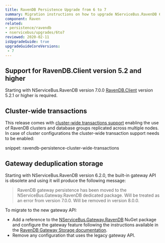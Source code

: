 ```yaml
---
title: RavenDB Persistence Upgrade from 6 to 7
summary: Migration instructions on how to upgrade NServiceBus.RavenDB 6 to 7
component: Raven
related:
- persistence/ravendb
- nservicebus/upgrades/6to7
reviewed: 2020-02-11
isUpgradeGuide: true
upgradeGuideCoreVersions:
 - 7
---
```


## Support for RavenDB.Client version 5.2 and higher

Starting with NServiceBus.RavenDB version 7.0.0 [RavenDB.Client](https://www.nuget.org/packages/RavenDB.Client/) version 5.2.1 or higher is required.

## Cluster-wide transactions

This release comes with [cluster-wide transactions support](https://ravendb.net/docs/article-page/5.2/start/server/clustering/cluster-transactions) enabling the use of RavenDB clusters and database groups replicated across multiple nodes. In case of cluster configurations the cluster-wide transaction support needs to be enabled:

snippet: ravendb-persistence-cluster-wide-transactions

## Gateway deduplication storage

Starting with NServiceBus.RavenDB version 6.2.0, the built-in gateway API is obsolete and using it will produce the following message:

> RavenDB gateway persistence has been moved to the NServiceBus.Gateway.RavenDB dedicated package. Will be treated as an error from version 7.0.0. Will be removed in version 8.0.0.

To migrate to the new gateway API:

- Add a reference to the [NServiceBus.Gateway.RavenDB](https://www.nuget.org/packages/NServiceBus.Gateway.RavenDB) NuGet package and configure the gateway feature following the instructions available in the [RavenDB Gateway Storage documentation](/nservicebus/gateway/ravendb/).
- Remove any configuration that uses the legacy gateway API.